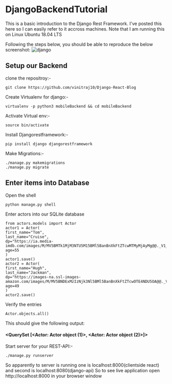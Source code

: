 # DjangoBackendTutorial
This is a basic introduction to the Django Rest Framework.  I've posted this here so I can easily refer to it accross machines. Note that I am running this on Linux Ubuntu 18.04 LTS 

Following the steps below, you should be able to reproduce the below screenshot:
![django](https://user-images.githubusercontent.com/8731829/48966253-a2becb80-ef82-11e8-949f-f10efadd1b8d.png)


## Setup our Backend 

clone the repositroy:-
```
git clone https://github.com/vinitraj10/Django-React-Blog 
```
Create Virtualenv for django:-
```
virtualenv -p python3 mobileBackend && cd mobileBackend
```
Activate Virtual env:-
```
source bin/activate
```
Install Djangorestframework:-
```
pip install django djangorestframework
```
Make Migrations:-
```
./manage.py makemigrations
./manage.py migrate
```


## Enter items into Database
Open the shell 
```
python manage.py shell
```
Enter actors into our SQLite database 
```
from actors.models import Actor
actor1 = Actor(
first_name="Tom",
last_name="Cruise",
dp="https://ia.media-imdb.com/images/M/MV5BMTk1MjM3NTU5M15BMl5BanBnXkFtZTcwMTMyMjAyMg@@._V1_UY317_CR14,0,214,317_AL_.jpg",
age=55
)
actor1.save()
actor2 = Actor(
first_name="Hugh",
last_name="Jackman",
dp="https://images-na.ssl-images-amazon.com/images/M/MV5BNDExMzIzNjk3Nl5BMl5BanBnXkFtZTcwOTE4NDU5OA@@._V1_UX214_CR0,0,214,317_AL_.jpg",
age=49
)
actor2.save()
```
Verify the entries
```
Actor.objects.all()
```
This should give the following output:
#### <QuerySet [<Actor: Actor object (1)>, <Actor: Actor object (2)>]>


Start server for your REST-API:-
```
./manage.py runserver
```





So apparently to server is running one is localhost:8000(clientside react) and second is localhost:8080(django-api) So to see live application open http://localhost:8000 in your browser window
